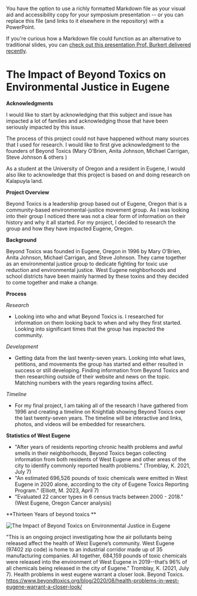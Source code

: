 You have the option to use a richly formatted Markdown file as your visual aid and accessibility copy for your symposium presentation -- or you can replace this file (and links to it elsewhere in the repository) with a PowerPoint. 

If you're curious how a Markdown file could function as an alternative to traditional slides, you can [check out this presentation Prof. Burkert delivered recently](https://github.com/mattieburkert/asecs23/blob/main/ASECS-2023-Burkert.md).

# The Impact of Beyond Toxics on Environmental Justice in Eugene

**Acknowledgments**

I would like to start by acknowledging that this subject and issue has impacted a lot of families and acknowledging those that have been seriously impacted by this issue.

The process of this project could not have happened without many sources that I used for research. I would like to first give acknowledgment to the founders of Beyond Toxics (Mary O’Brien, Anita Johnson, Michael Carrigan, Steve Johnson & others ) 

As a student at the University of Oregon and a resident in Eugene, I would also like to acknowledge that this project is based on and doing research on Kalapuyla land.

**Project Overview**

Beyond Toxics is a leadership group based out of Eugene, Oregon that is a community-based environmental-justice movement group. As I was looking into their group I noticed there was not a clear form of information on their history and why it all started. For my project, I decided to research the group and how they have impacted Eugene, Oregon. 

**Background**

Beyond Toxics was founded in Eugene, Oregon in 1996 by Mary O’Brien, Anita Johnson, Michael Carrigan, and Steve Johnson. They came together as an environmental justice group to dedicate fighting for toxic use reduction and environmental justice. West Eugene neighborhoods and school districts have been mainly harmed by these toxins and they decided to come together and make a change. 

**Process**

*Research*
- Looking into who and what Beyond Toxics is. I researched for information on them looking back to when and why they first started. Looking into significant times that the group has impacted the community. 

*Development*
- Getting data from the last twenty-seven years. Looking into what laws, petitions, and movements the group has started and either resulted in success or still developing. Finding information from Beyond Toxics and then researching outside of their website and news on the topic. Matching numbers with the years regarding toxins affect. 

*Timeline*
- For my final project, I am taking all of the research I have gathered from 1996 and creating a timeline on Knightlab showing Beyond Toxics over the last twenty-seven years. The timeline will be interactive and links, photos, and videos will be embedded for researchers. 

**Statistics of West Eugene**

- "After years of residents reporting chronic health problems and awful smells in their neighborhoods, Beyond Toxics began collecting information from both residents of West Eugene and other areas of the city to identify commonly reported health problems."
(Tromblay, K. 2021, July 7)
- "An estimated 696,526 pounds of toxic chemicals were emitted in West Eugene in 2020 alone, according to the city of Eugene Toxics Reporting Program."
(Elliott, M. 2023, April 7)
- "Evaluated 22 cancer types in 6 census tracts between 2000 - 2018."
(West Eugene, Oregon Cancer analysis)

**Thirteen Years of beyond toxics **

![The Impact of Beyond Toxics on Environmental Justice in Eugene](https://github.com/eng470-s23/jamieoconnell/assets/129902759/7ed1771a-6369-4adf-9832-037da8991eac)

"This is an ongoing project investigating how the air pollutants being released affect the health of West Eugene’s community. West Eugene (97402 zip code) is home to an industrial corridor made up of 35 manufacturing companies. All together, 684,159 pounds of toxic chemicals were released into the environment of West Eugene in 2019--that’s 96% of all chemicals being released in the city of Eugene." Tromblay, K. (2021, July 7). Health problems in west eugene warrant a closer look. Beyond Toxics. https://www.beyondtoxics.org/blog/2020/08/health-problems-in-west-eugene-warrant-a-closer-look/

